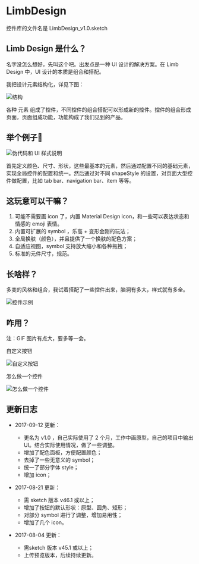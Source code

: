 # LimbDesign

控件库的文件名是 LimbDesign_v1.0.sketch


## Limb Design 是什么？

名字没怎么想好，先叫这个吧。出发点是一种 UI 设计的解决方案。在 Limb Design 中，UI 设计的本质是组合和搭配。

我把设计元素结构化，详见下图：

![结构](https://github.com/wangye1989/LimbDesign/blob/master/pic/%E8%84%91%E5%9B%BE.png?raw=true)

各种 元素 组成了控件，不同控件的组合搭配可以形成新的控件。控件的组合形成页面，页面组成功能，功能构成了我们见到的产品。

## 举个例子🌰

![伪代码和 UI 样式说明](https://github.com/wangye1989/LimbDesign/blob/master/pic/%E4%BC%AA%E4%BB%A3%E7%A0%81%E5%92%8C%E6%A0%B7%E5%BC%8F.png?raw=true)

首先定义颜色、尺寸、形状，这些最基本的元素，然后通过配置不同的基础元素，实现全局控件的配置和统一。然后通过对不同 shapeStyle 的设置，对页面大型控件做配置，比如 tab bar、navigation bar、item 等等。

## 这玩意可以干嘛？
1. 可能不需要画 icon 了，内置 Material Design icon，和一些可以表达状态和情感的 emoji 表情。
2. 内置可扩展的 symbol ，乐高 + 变形金刚的玩法；
3. 全局换肤（颜色），并且提供了一个换肤的配色方案；
4. 自适应视图，symbol 支持放大缩小和各种拖拽；
5. 标准的元件尺寸，规范。

## 长啥样？

多变的风格和组合，我试着搭配了一些控件出来，脑洞有多大，样式就有多全。

![控件示例](https://github.com/wangye1989/LimbDesign/blob/master/pic/%E6%8E%A7%E4%BB%B6%E7%A4%BA%E4%BE%8B.png?raw=true)

## 咋用？
注：GIF 图片有点大，要多等一会。





自定义按钮

![自定义按钮](https://github.com/wangye1989/LimbDesign/blob/master/pic/2gif_%E5%BC%B9%E7%AA%97%E9%80%89%E6%8B%A9%E5%BD%A2%E7%8A%B6.gif?raw=true)


怎么做一个控件

![怎么做一个控件](https://github.com/wangye1989/LimbDesign/blob/master/pic/3gif_%E4%B8%8B%E6%8B%89%E5%BC%B9%E7%AA%97.gif?raw=true)


## 更新日志

- 2017-09-12 更新：
    - 更名为 v1.0 ，自己实际使用了 2 个月，工作中画原型，自己的项目中输出 UI。结合实际使用情况，做了一些调整。
    - 增加了配色面板，方便配置颜色；
    - 去掉了一些无意义的 symbol；
    - 统一了部分字体 style；
    - 增加 icon；


- 2017-08-21 更新：
    - 需 sketch 版本 v46.1 或以上；
    - 增加了按钮的默认形状：原型、圆角、矩形；
    - 对部分 symbol 进行了调整，增加易用性；
    - 增加了几个 icon。


- 2017-08-04 更新：
    - 需sketch 版本 v45.1 或以上；
    - 上传预览版本，后续持续更新。